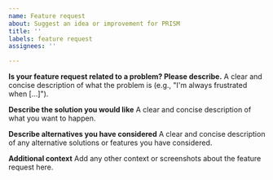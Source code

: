 ```yaml
---
name: Feature request
about: Suggest an idea or improvement for PRISM
title: ''
labels: feature request
assignees: ''

---
```


**Is your feature request related to a problem? Please describe.**
A clear and concise description of what the problem is (e.g., "I'm always frustrated when [...]").

**Describe the solution you would like**
A clear and concise description of what you want to happen.

**Describe alternatives you have considered**
A clear and concise description of any alternative solutions or features you have considered.

**Additional context**
Add any other context or screenshots about the feature request here.
